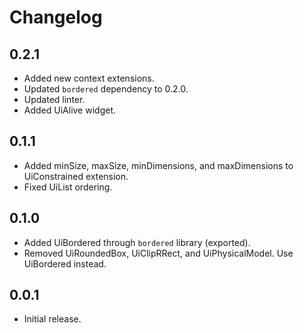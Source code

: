 # Changelog

## 0.2.1

* Added new context extensions.
* Updated `bordered` dependency to 0.2.0.
* Updated linter.
* Added UiAlive widget.

## 0.1.1

* Added minSize, maxSize, minDimensions, and maxDimensions to UiConstrained extension.
* Fixed UiList ordering.

## 0.1.0

* Added UiBordered through `bordered` library (exported).
* Removed UiRoundedBox, UiClipRRect, and UiPhysicalModel. Use UiBordered instead.

## 0.0.1

* Initial release.
